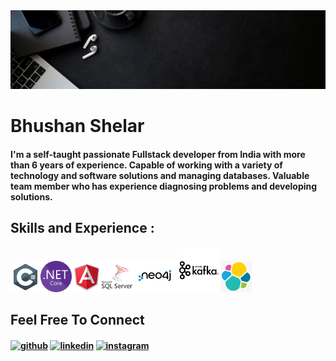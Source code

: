 <img src="https://github.com/Bhushanskiller/Bhushanskiller/blob/main/Development%20Design.gif" width="1000px">

# Bhushan Shelar


#### I'm a self-taught passionate Fullstack developer from India with more than 6 years of experience. Capable of working with a variety of technology and software solutions and managing databases. Valuable team member who has experience diagnosing problems and developing solutions.


## Skills and Experience :


#### <img src="https://github.com/Bhushanskiller/Bhushanskiller/blob/main/icons8-c-sharp-logo-48.png"><img src="https://github.com/Bhushanskiller/Bhushanskiller/blob/main/NET_Core_Logo.svg.png" width="50"><img src="https://github.com/Bhushanskiller/Bhushanskiller/blob/main/icons8-angular-48.png"><img src="https://github.com/Bhushanskiller/Bhushanskiller/blob/main/sql.png" width="50"><img src="https://github.com/Bhushanskiller/Bhushanskiller/blob/main/neo4j3197.jpg" width="70"><img src="https://github.com/Bhushanskiller/Bhushanskiller/blob/main/apache-kafka.png" width="70"><img src="https://github.com/Bhushanskiller/Bhushanskiller/blob/main/ElasticSearch.png" width="50">




## Feel Free To Connect


#### [<img src='https://cdn.jsdelivr.net/npm/simple-icons@3.0.1/icons/github.svg' alt='github' height='40'>](https://github.com/Bhushanskiller)  [<img src='https://cdn.jsdelivr.net/npm/simple-icons@3.0.1/icons/linkedin.svg' alt='linkedin' height='40'>](https://www.linkedin.com/in/bhushan-shelar-33403a166/)  [<img src='https://cdn.jsdelivr.net/npm/simple-icons@3.0.1/icons/instagram.svg' alt='instagram' height='40'>](https://www.instagram.com/bhushanskiller/)  







